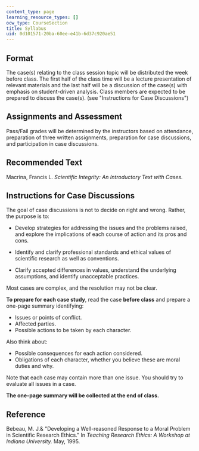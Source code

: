 ```yaml
---
content_type: page
learning_resource_types: []
ocw_type: CourseSection
title: Syllabus
uid: 0d101571-20ba-60ee-e41b-6d37c920ae51
---
```


Format
------

The case(s) relating to the class session topic will be distributed the week before class. The first half of the class time will be a lecture presentation of relevant materials and the last half will be a discussion of the case(s) with emphasis on student-driven analysis. Class members are expected to be prepared to discuss the case(s). (see "Instructions for Case Discussions")

Assignments and Assessment
--------------------------

Pass/Fail grades will be determined by the instructors based on attendance, preparation of three written assignments, preparation for case discussions, and participation in case discussions.

Recommended Text
----------------

Macrina, Francis L. _Scientific Integrity: An Introductory Text with Cases._

Instructions for Case Discussions
---------------------------------

The goal of case discussions is not to decide on right and wrong. Rather, the purpose is to:

*   Develop strategies for addressing the issues and the problems raised, and explore the implications of each course of action and its pros and cons.
*   Identify and clarify professional standards and ethical values of scientific research as well as conventions.
    
*   Clarify accepted differences in values, understand the underlying assumptions, and identify unacceptable practices.

Most cases are complex, and the resolution may not be clear. 

**To prepare for each case study**, read the case **before class** and prepare a one-page summary identifying:

*   Issues or points of conflict.
*   Affected parties.
*   Possible actions to be taken by each character.

Also think about:

*   Possible consequences for each action considered.
*   Obligations of each character, whether you believe these are moral duties and why.

Note that each case may contain more than one issue. You should try to evaluate all issues in a case.

**The one-page summary will be collected at the end of class.**

Reference
---------

Bebeau, M. J.& "Developing a Well-reasoned Response to a Moral Problem in Scientific Research Ethics." In _Teaching Research Ethics: A Workshop at Indiana University._ May, 1995.